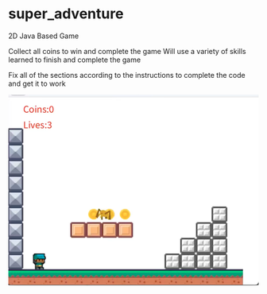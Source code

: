 # super_adventure

2D Java Based Game

Collect all coins to win and complete the game
Will use a variety of skills learned to finish and complete the game

Fix all of the sections according to the instructions to complete the code and get it to work

![image of game play](gameplay.png)
